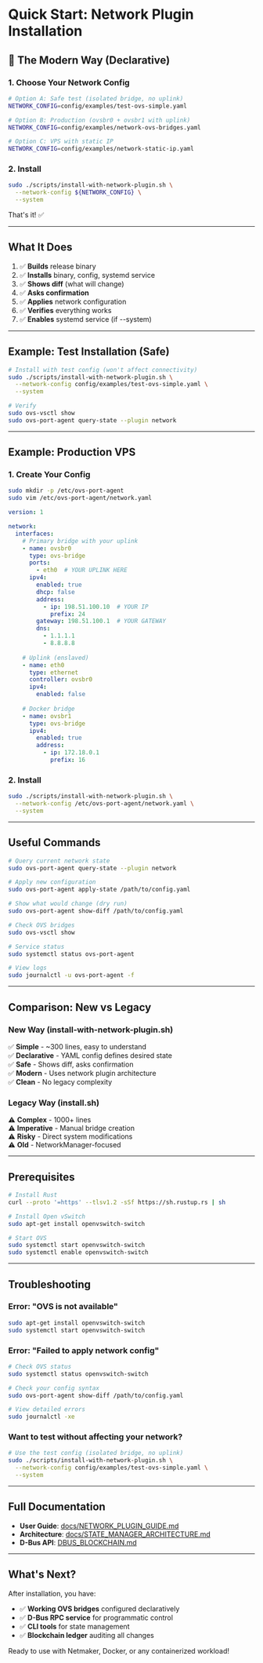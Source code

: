 # Quick Start: Network Plugin Installation

## 🚀 The Modern Way (Declarative)

### 1. Choose Your Network Config

```bash
# Option A: Safe test (isolated bridge, no uplink)
NETWORK_CONFIG=config/examples/test-ovs-simple.yaml

# Option B: Production (ovsbr0 + ovsbr1 with uplink)
NETWORK_CONFIG=config/examples/network-ovs-bridges.yaml

# Option C: VPS with static IP
NETWORK_CONFIG=config/examples/network-static-ip.yaml
```

### 2. Install

```bash
sudo ./scripts/install-with-network-plugin.sh \
  --network-config ${NETWORK_CONFIG} \
  --system
```

That's it! ✅

---

## What It Does

1. ✅ **Builds** release binary
2. ✅ **Installs** binary, config, systemd service
3. ✅ **Shows diff** (what will change)
4. ✅ **Asks confirmation**
5. ✅ **Applies** network configuration
6. ✅ **Verifies** everything works
7. ✅ **Enables** systemd service (if --system)

---

## Example: Test Installation (Safe)

```bash
# Install with test config (won't affect connectivity)
sudo ./scripts/install-with-network-plugin.sh \
  --network-config config/examples/test-ovs-simple.yaml \
  --system

# Verify
sudo ovs-vsctl show
sudo ovs-port-agent query-state --plugin network
```

---

## Example: Production VPS

### 1. Create Your Config

```bash
sudo mkdir -p /etc/ovs-port-agent
sudo vim /etc/ovs-port-agent/network.yaml
```

```yaml
version: 1

network:
  interfaces:
    # Primary bridge with your uplink
    - name: ovsbr0
      type: ovs-bridge
      ports:
        - eth0  # YOUR UPLINK HERE
      ipv4:
        enabled: true
        dhcp: false
        address:
          - ip: 198.51.100.10  # YOUR IP
            prefix: 24
        gateway: 198.51.100.1  # YOUR GATEWAY
        dns:
          - 1.1.1.1
          - 8.8.8.8
    
    # Uplink (enslaved)
    - name: eth0
      type: ethernet
      controller: ovsbr0
      ipv4:
        enabled: false
    
    # Docker bridge
    - name: ovsbr1
      type: ovs-bridge
      ipv4:
        enabled: true
        address:
          - ip: 172.18.0.1
            prefix: 16
```

### 2. Install

```bash
sudo ./scripts/install-with-network-plugin.sh \
  --network-config /etc/ovs-port-agent/network.yaml \
  --system
```

---

## Useful Commands

```bash
# Query current network state
sudo ovs-port-agent query-state --plugin network

# Apply new configuration
sudo ovs-port-agent apply-state /path/to/config.yaml

# Show what would change (dry run)
sudo ovs-port-agent show-diff /path/to/config.yaml

# Check OVS bridges
sudo ovs-vsctl show

# Service status
sudo systemctl status ovs-port-agent

# View logs
sudo journalctl -u ovs-port-agent -f
```

---

## Comparison: New vs Legacy

### New Way (install-with-network-plugin.sh)
✅ **Simple** - ~300 lines, easy to understand  
✅ **Declarative** - YAML config defines desired state  
✅ **Safe** - Shows diff, asks confirmation  
✅ **Modern** - Uses network plugin architecture  
✅ **Clean** - No legacy complexity  

### Legacy Way (install.sh)
⚠️ **Complex** - 1000+ lines  
⚠️ **Imperative** - Manual bridge creation  
⚠️ **Risky** - Direct system modifications  
⚠️ **Old** - NetworkManager-focused  

---

## Prerequisites

```bash
# Install Rust
curl --proto '=https' --tlsv1.2 -sSf https://sh.rustup.rs | sh

# Install Open vSwitch
sudo apt-get install openvswitch-switch

# Start OVS
sudo systemctl start openvswitch-switch
sudo systemctl enable openvswitch-switch
```

---

## Troubleshooting

### Error: "OVS is not available"
```bash
sudo apt-get install openvswitch-switch
sudo systemctl start openvswitch-switch
```

### Error: "Failed to apply network config"
```bash
# Check OVS status
sudo systemctl status openvswitch-switch

# Check your config syntax
sudo ovs-port-agent show-diff /path/to/config.yaml

# View detailed errors
sudo journalctl -xe
```

### Want to test without affecting your network?
```bash
# Use the test config (isolated bridge, no uplink)
sudo ./scripts/install-with-network-plugin.sh \
  --network-config config/examples/test-ovs-simple.yaml \
  --system
```

---

## Full Documentation

- **User Guide**: [docs/NETWORK_PLUGIN_GUIDE.md](docs/NETWORK_PLUGIN_GUIDE.md)
- **Architecture**: [docs/STATE_MANAGER_ARCHITECTURE.md](docs/STATE_MANAGER_ARCHITECTURE.md)
- **D-Bus API**: [DBUS_BLOCKCHAIN.md](DBUS_BLOCKCHAIN.md)

---

## What's Next?

After installation, you have:
- ✅ **Working OVS bridges** configured declaratively
- ✅ **D-Bus RPC service** for programmatic control
- ✅ **CLI tools** for state management
- ✅ **Blockchain ledger** auditing all changes

Ready to use with Netmaker, Docker, or any containerized workload!

